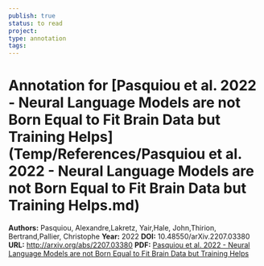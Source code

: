 ```yaml
---
publish: true
status: to read
project:
type: annotation
tags:
---
```

# Annotation for [Pasquiou et al. 2022 - Neural Language Models are not Born Equal to Fit Brain Data but Training Helps](Temp/References/Pasquiou et al. 2022 - Neural Language Models are not Born Equal to Fit Brain Data but Training Helps.md)

**Authors:** Pasquiou, Alexandre,Lakretz, Yair,Hale, John,Thirion, Bertrand,Pallier, Christophe
**Year:** 2022
**DOI:** 10.48550/arXiv.2207.03380
**URL:** http://arxiv.org/abs/2207.03380
**PDF:** [Pasquiou et al. 2022 - Neural Language Models are not Born Equal to Fit Brain Data but Training Helps](Papers/PDFs/Pasquiou%20et%20al.%202022%20-%20Neural%20Language%20Models%20are%20not%20Born%20Equal%20to%20Fit%20Brain%20Data%20but%20Training%20Helps.pdf)
